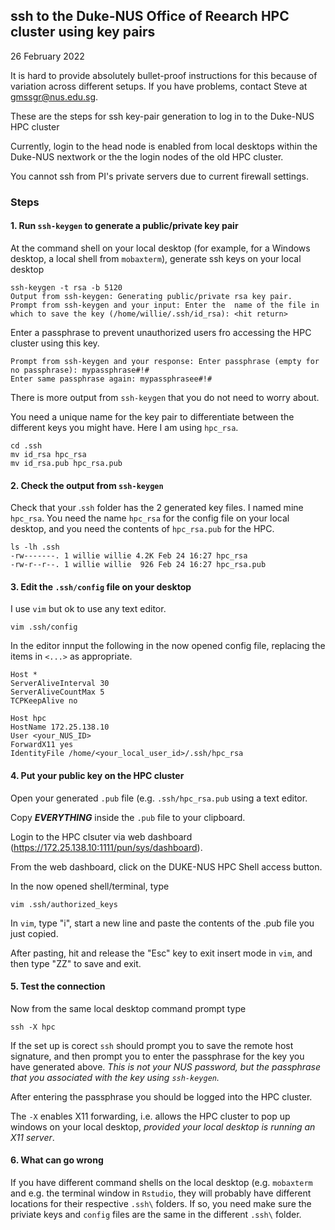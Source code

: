 ## ssh to the Duke-NUS Office of Reearch HPC cluster using key pairs

26 February 2022

It is hard to provide absolutely bullet-proof instructions for this because of variation
across different setups. If you have problems, contact Steve at gmssgr@nus.edu.sg.

These are the steps for ssh key-pair generation to log in to the Duke-NUS HPC cluster

Currently, login to the head node is enabled from local desktops within the Duke-NUS nextwork or the 
the login nodes of the old HPC cluster.

You cannot ssh from PI's private servers due to current firewall settings.

### Steps

#### 1. Run `ssh-keygen` to generate a public/private key pair

At the command shell on your local desktop (for example, for a Windows desktop, a local shell from `mobaxterm`), generate ssh keys on your local desktop

```
ssh-keygen -t rsa -b 5120
Output from ssh-keygen: Generating public/private rsa key pair.
Prompt from ssh-keygen and your input: Enter the  name of the file in which to save the key (/home/willie/.ssh/id_rsa): <hit return>
```

Enter a passphrase to prevent unauthorized users fro accessing the HPC cluster using this key.

```
Prompt from ssh-keygen and your response: Enter passphrase (empty for no passphrase): mypassphrase#!#
Enter same passphrase again: mypassphrasee#!#
```

There is more output from `ssh-keygen` that you do not need to worry about.

You need a unique name for the key pair to differentiate between the different keys you might have. Here I am using `hpc_rsa`.

```
cd .ssh
mv id_rsa hpc_rsa
mv id_rsa.pub hpc_rsa.pub
```

#### 2. Check the output from `ssh-keygen`

Check that your .`ssh` folder has the 2 generated key files. I named mine `hpc_rsa`. 
You need the name `hpc_rsa` for the config file on your local desktop,
and you need the contents of `hpc_rsa.pub` for the HPC.

```
ls -lh .ssh
-rw-------. 1 willie willie 4.2K Feb 24 16:27 hpc_rsa
-rw-r--r--. 1 willie willie  926 Feb 24 16:27 hpc_rsa.pub
```

#### 3. Edit the `.ssh/config` file on your desktop

I use `vim` but ok to use any text editor.

```
vim .ssh/config
```

In the editor innput the following in the now opened config file, 
replacing the items in `<...>` as appropriate.
```
Host *
ServerAliveInterval 30
ServerAliveCountMax 5
TCPKeepAlive no

Host hpc    
HostName 172.25.138.10
User <your_NUS_ID>
ForwardX11 yes
IdentityFile /home/<your_local_user_id>/.ssh/hpc_rsa
```

#### 4. Put your public key on the HPC cluster

Open your generated `.pub` file (e.g. `.ssh/hpc_rsa.pub` using a text editor.

Copy ***EVERYTHING*** inside the `.pub` file to your clipboard.

Login to the HPC clsuter via web dashboard (https://172.25.138.10:1111/pun/sys/dashboard).

From the web dashboard, click on the DUKE-NUS HPC Shell access button.

In the now opened shell/terminal, type 
```
vim .ssh/authorized_keys
```
In `vim`, type "i", start a new line and paste the contents of the .pub file you just copied.

After pasting, hit and release the "Esc" key to exit insert mode in `vim`,
and then type "ZZ" to save and exit.

#### 5. Test the connection

Now from the same local desktop command prompt type
```
ssh -X hpc
```

If the set up is corect `ssh` should 
prompt you to save the remote host signature, and 
then prompt
you to enter the passphrase for the key you have
generated above.  *This is not your NUS password, but the
passphrase that you associated with the key using `ssh-keygen`.*

After entering the passphrase 
you should be logged into the HPC cluster.

The `-X` enables X11 forwarding, i.e. allows the HPC cluster to pop up windows on 
your local desktop, *provided your local desktop is running an X11 server*.

#### 6. What can go wrong

If you have different command shells on the local desktop (e.g. `mobaxterm` and e.g. the terminal window
in `Rstudio`, they will probably have different locations for their respective `.ssh\` folders. If so, you need
make sure the priviate keys and `config` files are the same in the different `.ssh\` folder.

